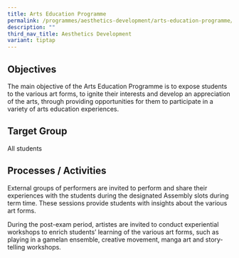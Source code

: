 ```yaml
---
title: Arts Education Programme
permalink: /programmes/aesthetics-development/arts-education-programme/
description: ""
third_nav_title: Aesthetics Development
variant: tiptap
---
```

<h2>Objectives</h2>
<p>The main objective of the Arts Education Programme is to expose students
to the various art forms, to ignite their interests and develop an appreciation
of the arts, through providing opportunities for them to participate in
a variety of arts education experiences.</p>
<h2>Target Group</h2>
<p>All students</p>
<h2>Processes / Activities</h2>
<p>External groups of performers are invited to perform and share their experiences
with the students during the designated Assembly slots during term time.
These sessions provide students with insights about the various art forms.</p>
<p>During the post-exam period, artistes are invited to conduct experiential
workshops to enrich students’ learning of the various art forms, such as
playing in a gamelan ensemble, creative movement, manga art and story-telling
workshops.</p>
<p></p>